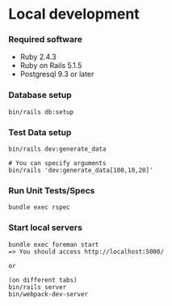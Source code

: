 # Local development

### Required software

* Ruby 2.4.3
* Ruby on Rails 5.1.5
* Postgresql 9.3 or later

### Database setup

```shell
bin/rails db:setup
```

### Test Data setup

```shell
bin/rails dev:generate_data

# You can specify arguments
bin/rails 'dev:generate_data[100,10,20]'
```

### Run Unit Tests/Specs

```shell
bundle exec rspec
```

### Start local servers

```shell
bundle exec foreman start
=> You should access http://localhost:5000/

or

(on different tabs)
bin/rails server
bin/webpack-dev-server
```
